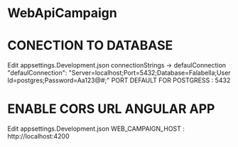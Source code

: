 # WebApiCampaign

# CONECTION TO DATABASE 
Edit appsettings.Development.json  connectionStrings -> defaulConnection  "defaulConnection": "Server=localhost;Port=5432;Database=Falabella;User Id=postgres;Password=Aa123@#;"
PORT DEFAULT FOR POSTGRESS : 5432

# ENABLE CORS URL ANGULAR APP
Edit appsettings.Development.json WEB_CAMPAIGN_HOST : http://localhost:4200 
